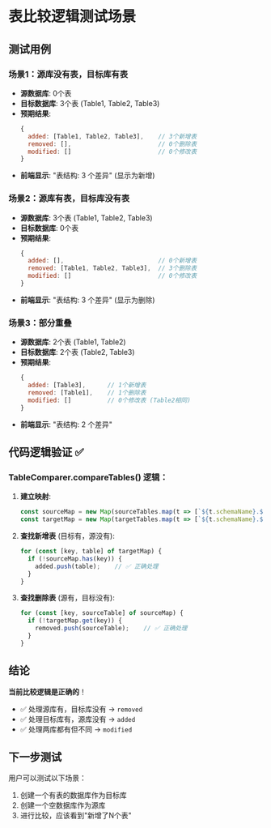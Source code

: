 # 表比较逻辑测试场景

## 测试用例

### 场景1：源库没有表，目标库有表
- **源数据库**: 0个表
- **目标数据库**: 3个表 (Table1, Table2, Table3)
- **预期结果**: 
  ```javascript
  {
    added: [Table1, Table2, Table3],    // 3个新增表
    removed: [],                        // 0个删除表
    modified: []                        // 0个修改表
  }
  ```
- **前端显示**: "表结构: 3 个差异" (显示为新增)

### 场景2：源库有表，目标库没有表  
- **源数据库**: 3个表 (Table1, Table2, Table3)
- **目标数据库**: 0个表
- **预期结果**:
  ```javascript
  {
    added: [],                          // 0个新增表
    removed: [Table1, Table2, Table3],  // 3个删除表
    modified: []                        // 0个修改表
  }
  ```
- **前端显示**: "表结构: 3 个差异" (显示为删除)

### 场景3：部分重叠
- **源数据库**: 2个表 (Table1, Table2)
- **目标数据库**: 2个表 (Table2, Table3)
- **预期结果**:
  ```javascript
  {
    added: [Table3],      // 1个新增表
    removed: [Table1],    // 1个删除表
    modified: []          // 0个修改表 (Table2相同)
  }
  ```
- **前端显示**: "表结构: 2 个差异"

## 代码逻辑验证 ✅

### TableComparer.compareTables() 逻辑：

1. **建立映射**:
   ```typescript
   const sourceMap = new Map(sourceTables.map(t => [`${t.schemaName}.${t.tableName}`, t]));
   const targetMap = new Map(targetTables.map(t => [`${t.schemaName}.${t.tableName}`, t]));
   ```

2. **查找新增表** (目标有，源没有):
   ```typescript
   for (const [key, table] of targetMap) {
     if (!sourceMap.has(key)) {
       added.push(table);    // ✅ 正确处理
     }
   }
   ```

3. **查找删除表** (源有，目标没有):
   ```typescript
   for (const [key, sourceTable] of sourceMap) {
     if (!targetMap.get(key)) {
       removed.push(sourceTable);    // ✅ 正确处理
     }
   }
   ```

## 结论

**当前比较逻辑是正确的**！

- ✅ 处理源库有，目标库没有 → `removed`
- ✅ 处理目标库有，源库没有 → `added`  
- ✅ 处理两库都有但不同 → `modified`

## 下一步测试

用户可以测试以下场景：
1. 创建一个有表的数据库作为目标库
2. 创建一个空数据库作为源库
3. 进行比较，应该看到"新增了N个表"